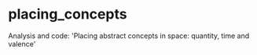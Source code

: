 # placing_concepts
Analysis and code: 'Placing abstract concepts in space: quantity, time and valence'
